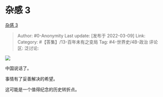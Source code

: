 # 杂感 3
[杂感 3](https://zhuanlan.zhihu.com/p/477895229)

> Author: #0-Anonymity
> Last update: [发布于 2022-03-09]
> Link:
> Category: #【答集】/13-百年未有之变局
> Tag: #4-世界史/4B-政治
> 评论区:
> 泛讨论:

![](https://pic1.zhimg.com/v2-33e2451797e6ee35230d2b2041ead4e8_b.jpg)

中国说话了。

事情有了妥善解决的希望。

这可能是一个值得纪念的历史转折点。
